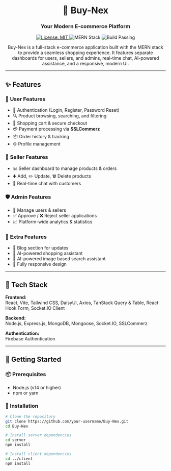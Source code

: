 <h1 align="center">🛒 Buy-Nex</h1>
<h3 align="center">Your Modern E-commerce Platform</h3>

<p align="center">
  <a href="https://opensource.org/licenses/MIT">
    <img src="https://img.shields.io/badge/License-MIT-yellow.svg" alt="License: MIT">
  </a>
  <img src="https://img.shields.io/badge/MERN-Stack-green" alt="MERN Stack">
  <img src="https://img.shields.io/badge/Build-Passing-brightgreen" alt="Build Passing">
</p>

<p align="center">
Buy-Nex is a full-stack e-commerce application built with the MERN stack to provide a seamless shopping experience.  
It features separate dashboards for users, sellers, and admins, real-time chat, AI-powered assistance, and a responsive, modern UI.
</p>

---

## ✨ Features

### 👤 **User Features**
- 🔐 Authentication (Login, Register, Password Reset)
- 🔍 Product browsing, searching, and filtering
- 🛒 Shopping cart & secure checkout
- 💳 Payment processing via **SSLCommerz**
- 📦 Order history & tracking
- ⚙️ Profile management

### 🏪 **Seller Features**
- 📊 Seller dashboard to manage products & orders
- ➕ Add, ✏️ Update, 🗑️ Delete products
- 💬 Real-time chat with customers

### 🛡️ **Admin Features**
- 📂 Manage users & sellers
- ✅ Approve / ❌ Reject seller applications
- 📈 Platform-wide analytics & statistics

### 🌟 **Extra Features**
- 📰 Blog section for updates
- 🤖 AI-powered shopping assistant
- 🤖 AI-powered image based search assistant
- 📱 Fully responsive design

---

## 🚀 Tech Stack

**Frontend:**  
React, Vite, Tailwind CSS, DaisyUI, Axios, TanStack Query & Table, React Hook Form, Socket.IO Client  

**Backend:**  
Node.js, Express.js, MongoDB, Mongoose, Socket.IO, SSLCommerz  

**Authentication:**  
Firebase Authentication  

---

## 🏁 Getting Started

### 📦 Prerequisites
- Node.js (v14 or higher)
- npm or yarn

### 🔧 Installation

```bash
# Clone the repository
git clone https://github.com/your-username/Buy-Nex.git
cd Buy-Nex

# Install server dependencies
cd server
npm install

# Install client dependencies
cd ../client
npm install
